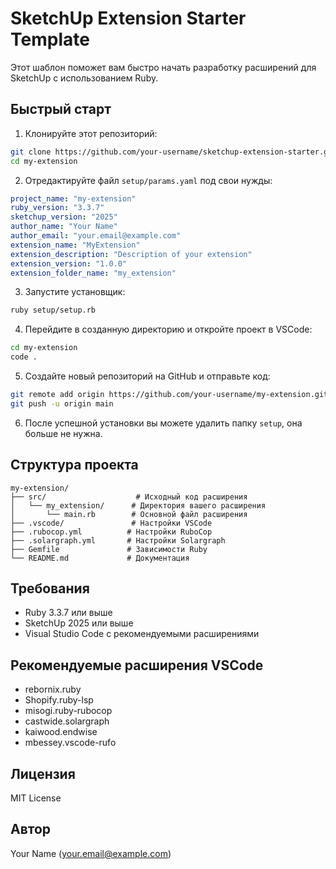 # SketchUp Extension Starter Template

Этот шаблон поможет вам быстро начать разработку расширений для SketchUp с использованием Ruby.

## Быстрый старт

1. Клонируйте этот репозиторий:

```bash
git clone https://github.com/your-username/sketchup-extension-starter.git my-extension
cd my-extension
```

2. Отредактируйте файл `setup/params.yaml` под свои нужды:

```yaml
project_name: "my-extension"
ruby_version: "3.3.7"
sketchup_version: "2025"
author_name: "Your Name"
author_email: "your.email@example.com"
extension_name: "MyExtension"
extension_description: "Description of your extension"
extension_version: "1.0.0"
extension_folder_name: "my_extension"
```

3. Запустите установщик:

```bash
ruby setup/setup.rb
```

4. Перейдите в созданную директорию и откройте проект в VSCode:

```bash
cd my-extension
code .
```

5. Создайте новый репозиторий на GitHub и отправьте код:

```bash
git remote add origin https://github.com/your-username/my-extension.git
git push -u origin main
```

6. После успешной установки вы можете удалить папку `setup`, она больше не нужна.

## Структура проекта

```
my-extension/
├── src/                    # Исходный код расширения
│   └── my_extension/      # Директория вашего расширения
│       └── main.rb        # Основной файл расширения
├── .vscode/               # Настройки VSCode
├── .rubocop.yml          # Настройки RuboCop
├── .solargraph.yml       # Настройки Solargraph
├── Gemfile               # Зависимости Ruby
└── README.md             # Документация
```

## Требования

- Ruby 3.3.7 или выше
- SketchUp 2025 или выше
- Visual Studio Code с рекомендуемыми расширениями

## Рекомендуемые расширения VSCode

- rebornix.ruby
- Shopify.ruby-lsp
- misogi.ruby-rubocop
- castwide.solargraph
- kaiwood.endwise
- mbessey.vscode-rufo

## Лицензия

MIT License

## Автор

Your Name (your.email@example.com)
